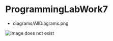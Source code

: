 # ProgrammingLabWork7

- diagrams/AllDiagrams.png

![Image does not exist](https://github.com/Andryss/ProgrammingLabWork7/raw/master/diagrams/AllDiagram.png)